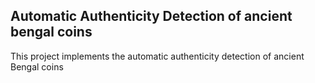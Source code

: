 ## Automatic Authenticity Detection of ancient bengal coins

This project implements the automatic authenticity detection of ancient Bengal coins
